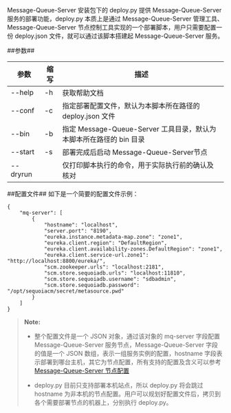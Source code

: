 Message-Queue-Server 安装包下的 deploy.py 提供 Message-Queue-Server 服务的部署功能，deploy.py 本质上是通过 Message-Queue-Server 管理工具、Message-Queue-Server 节点控制工具实现的一个部署脚本，用户只需要配置一份 deploy.json 文件，就可以通过该脚本搭建起 Message-Queue-Server 服务。


##参数##

|参数      |缩写        |描述          |
|----------|-----------|--------------|
|--help    |-h         |获取帮助文档  |
|--conf    |-c         |指定部署配置文件，默认为本脚本所在路径的 deploy.json 文件|
|--bin     |-b         |指定 Message-Queue-Server 工具目录，默认为本脚本所在路径的 bin 目录|
|--start   |-s         |部署完成后启动 Message-Queue-Server节点|
|--dryrun  |           |仅打印脚本执行的命令，用于实际执行前的确认及核对|

##配置文件##
如下是一个简要的配置文件示例：

```lang-javascript
{
    "mq-server": [
        {
            "hostname": "localhost",
            "server.port": "8190",
            "eureka.instance.metadata-map.zone": "zone1",
            "eureka.client.region": "DefaultRegion",
            "eureka.client.availability-zones.DefaultRegion": "zone1",
            "eureka.client.service-url.zone1": "http://localhost:8800/eureka/",
            "scm.zookeeper.urls": "localhost:2181",
            "scm.store.sequoiadb.urls": "localhost:11810",
            "scm.store.sequoiadb.username": "sdbadmin",
            "scm.store.sequoiadb.password": "/opt/sequoiacm/secret/metasource.pwd"
        }
    ]
}
```

>  **Note:**
>
>  * 整个配置文件是一个 JSON 对象，通过该对象的 mq-server 字段配置 Message-Queue-Server 服务节点，Message-Queue-Server 字段的值是一个 JSON 数组，表示一组服务实例的配置，hostname 字段表示部署到哪台主机，其它为节点配置，所有支持的配置及含义可以参考 [Message-Queue-Server 节点配置][config]
>
>  * deploy.py 目前只支持部署本机站点，所以 deploy.py 将会跳过 hostname 为非本机的节点配置。用户可以规划好配置文件后，拷贝到各个需要部署节点的机器上，分别执行 deploy.py。

[config]:Maintainance/Node_Config/message_queue.md